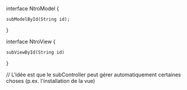 interface NtroModel {

    subModelById(String id);

}

interface NtroView {

    subViewById(String id)

}


// L'idée est que le subController peut gérer automatiquement certaines choses (p.ex. l'installation de la vue)

